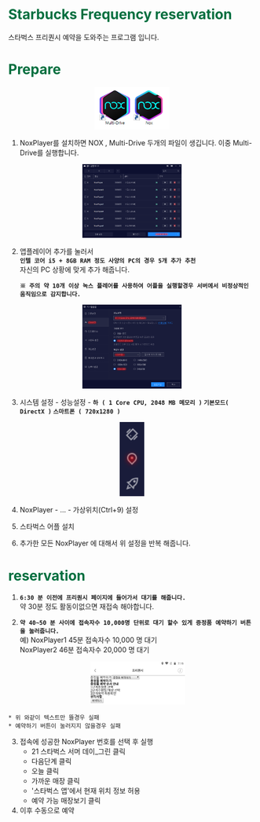 # <span style="color:#006f3f">**Starbucks Frequency reservation**</span>

스타벅스 프리퀀시 예약을 도와주는 프로그램 입니다.


# <span style="color:#006f3f">**Prepare**</span>

<p align="center">
	<img src="https://github.com/thdwoqor/Starbucks-Frequency/blob/master/screenshots/Nox%20icon.PNG?raw=true" alt="icon" width="30%" height="30%"/>
</p>

1. NoxPlayer를 설치하면 
NOX , Multi-Drive 두개의 파일이 생깁니다.
이중 Multi-Drive를 실행합니다.

<p align="center">
	<img src="https://github.com/thdwoqor/Starbucks-Frequency/blob/master/screenshots/Multi-Drive.PNG?raw=true" alt="icon" width="40%" height="40%"/>
</p>

2. 앱플레이어 추가를 눌러서  
   **`인텔 코어 i5 + 8GB RAM 정도 사양의 PC의 경우 5개 추가 추천`**  
   자신의 PC 상황에 맞게 추가 해줍니다.    

    **`※ 주의 약 10개 이상 녹스 플레어를 사용하여 어플을 실행할경우 서버에서 비정상적인 움직임으로 감지합니다.`**

<p align="center">
	<img src="https://github.com/thdwoqor/Starbucks-Frequency/blob/master/screenshots/setting.png?raw=true" alt="icon" width="40%" height="40%"/>
</p>

3. 시스템 설정 - 성능설정 - **`하 ( 1 Core CPU, 2048 MB 메모리 )` `기본모드( DirectX )`  `스마트폰 ( 720x1280 )`**

<p align="center">
	<img src="https://raw.githubusercontent.com/thdwoqor/Starbucks-Frequency/master/screenshots/%EA%B0%80%EC%83%81%EC%9C%84%EC%B9%98.png" alt="icon" width="10%" height="10%"/>
</p>

4. NoxPlayer - ... - 가상위치(Ctrl+9) 설정  

5. 스타벅스 어플 설치

6. 추가한 모든 NoxPlayer 에 대해서 위 설정을 반복 해줍니다.

# <span style="color:#006f3f">**reservation**</span>

1. **`6:30 분 이전에 프리퀀시 페이지에 들어가서 대기를 해줍니다.`**  
   약 30분 정도 활동이없으면 재접속 해야합니다.  


2. **`약 40~50 분 사이에 접속자수 10,000명 단위로 대기 할수 있게 증정품 예약하기 버튼을 눌러줍니다. `**  
   예) NoxPlayer1 45분 접속자수 10,000 명 대기  
    NoxPlayer2 46분 접속자수 20,000 명 대기 
    
    <p align="center">
	<img src="https://github.com/thdwoqor/Starbucks-Frequency/blob/master/screenshots/ERR.PNG?raw=true" alt="icon" width="40%" height="40%"/>
</p>
    
    * 위 와같이 텍스트만 뜰경우 실패  
    * 예약하기 버튼이 눌러지지 않을경우 실패  
3. 접속에 성공한 NoxPlayer 번호를 선택 후 실행  
   - 21 스타벅스 서머 데이_그린 클릭
   - 다음단계 클릭 
   - 오늘 클릭  
   - 가까운 매장 클릭
   - '스타벅스 앱'에서 현재 위치 정보 허용
   - 예약 가능 매장보기 클릭  
4. 이후 수동으로 예약   
